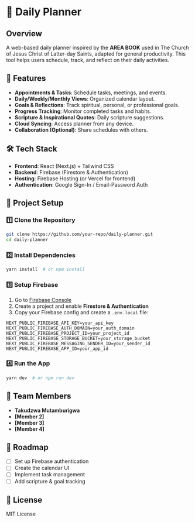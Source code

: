 # 📅 Daily Planner

## Overview
A web-based daily planner inspired by the **AREA BOOK** used in The Church of Jesus Christ of Latter-day Saints, adapted for general productivity. This tool helps users schedule, track, and reflect on their daily activities.

## 🚀 Features
- **Appointments & Tasks**: Schedule tasks, meetings, and events.
- **Daily/Weekly/Monthly Views**: Organized calendar layout.
- **Goals & Reflections**: Track spiritual, personal, or professional goals.
- **Progress Tracking**: Monitor completed tasks and habits.
- **Scripture & Inspirational Quotes**: Daily scripture suggestions.
- **Cloud Syncing**: Access planner from any device.
- **Collaboration (Optional)**: Share schedules with others.

## 🛠️ Tech Stack
- **Frontend**: React (Next.js) + Tailwind CSS
- **Backend**: Firebase (Firestore & Authentication)
- **Hosting**: Firebase Hosting (or Vercel for frontend)
- **Authentication**: Google Sign-In / Email-Password Auth

## 📂 Project Setup
### 1️⃣ Clone the Repository
```bash
git clone https://github.com/your-repo/daily-planner.git
cd daily-planner
```

### 2️⃣ Install Dependencies
```bash
yarn install  # or npm install
```

### 3️⃣ Setup Firebase
1. Go to [Firebase Console](https://console.firebase.google.com/)
2. Create a project and enable **Firestore & Authentication**
3. Copy your Firebase config and create a `.env.local` file:
```env
NEXT_PUBLIC_FIREBASE_API_KEY=your_api_key
NEXT_PUBLIC_FIREBASE_AUTH_DOMAIN=your_auth_domain
NEXT_PUBLIC_FIREBASE_PROJECT_ID=your_project_id
NEXT_PUBLIC_FIREBASE_STORAGE_BUCKET=your_storage_bucket
NEXT_PUBLIC_FIREBASE_MESSAGING_SENDER_ID=your_sender_id
NEXT_PUBLIC_FIREBASE_APP_ID=your_app_id
```

### 4️⃣ Run the App
```bash
yarn dev  # or npm run dev
```

## 👥 Team Members
- **Takudzwa Mutamburigwa**
- **[Member 2]**
- **[Member 3]**
- **[Member 4]**

## 📌 Roadmap
- [ ] Set up Firebase authentication
- [ ] Create the calendar UI
- [ ] Implement task management
- [ ] Add scripture & goal tracking

## 📝 License
MIT License
